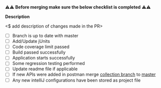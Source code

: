 ⚠️⚠️  **Before merging make sure the below checklist is completed** ⚠️⚠️

**Description**

<$ add description of changes made in the PR>

- [ ] Branch is up to date with master
- [ ] Add/Update jUnits
- [ ] Code coverage limit passed
- [ ] Build passed successfully
- [ ] Application starts successfully
- [ ] Some regression testing performed
- [ ] Update readme file if applicable
- [ ] If new APIs were added in postman merge [collection branch](https://github.com/nicholaselp/financial-portfolio/tree/postman_api_collection) to [master](https://github.com/nicholaselp/financial-portfolio/tree/master)
- [ ] Any new intelliJ configurations have been stored as project file 
